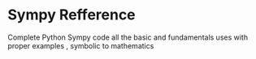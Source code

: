 # Sympy Refference
 Complete Python Sympy code 
 all the basic and fundamentals uses with proper examples ,
 symbolic to mathematics
